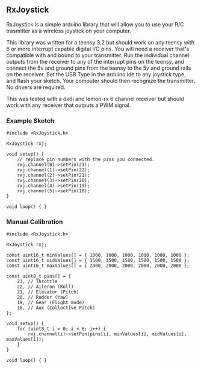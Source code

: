 
## RxJoystick

RxJoystick is a simple arduino library that will allow you to use your R/C trasmitter as a wireless joystick
on your computer.

This library was written for a teensy 3.2 but should work on any teensy with 6 or more interrupt capable digital
I/O pins. You will need a receiver that's compatible with and bound to your transmitter. Run the individual channel
outputs from the receiver to any of the interrupt pins on the teensy, and connect the 5v and ground pins from the 
teensy to the 5v and ground rails on the receiver. Set the USB Type in the arduino ide to any joystick type, and flash
your sketch. Your computer should then recognize the transmitter. No drivers are required.

This was tested with a dx6i and lemon-rx 6 channel receiver but should work with any receiver that outputs a PWM
signal.

### Example Sketch

    #include <RxJoystick.h>

    RxJoystick rxj;

    void setup() {
        // replace pin numbers with the pins you connected.
        rxj.channel(0)->setPin(23);
        rxj.channel(1)->setPin(22);
        rxj.channel(2)->setPin(21);
        rxj.channel(3)->setPin(20);
        rxj.channel(4)->setPin(19);
        rxj.channel(5)->setPin(18);
    }

    void loop() { }

### Manual Calibration

    #include <RxJoystick.h>

    RxJoystick rxj;

    const uint16_t minValues[] = { 1000, 1000, 1000, 1000, 1000, 1000 };
    const uint16_t midValues[] = { 1500, 1500, 1500, 1500, 1500, 1500 };
    const uint16_t maxValues[] = { 2000, 2000, 2000, 2000, 2000, 2000 };

    const uint8_t pins[] = {
        23, // Throttle
        22, // Aileron (Roll)
        21, // Elevator (Pitch)
        20, // Rudder (Yaw)
        19, // Gear (Flight mode)
        18, // Aux (Collective Pitch)
    };

    void setup() {
        for (uint8_t i = 0; i < 6; i++) {
            rxj.channel(i)->setPin(pins[i], minValues[i], midValues[i], maxValues[i]);
        }
    }

    void loop() { }


